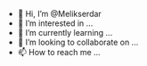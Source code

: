 - 👋 Hi, I’m @Melikserdar
- 👀 I’m interested in ...
- 🌱 I’m currently learning ...
- 💞️ I’m looking to collaborate on ...
- 📫 How to reach me ...

<!---
Melikserdar/Melikserdar is a ✨ special ✨ repository because its `README.md` (this file) appears on your GitHub profile.
You can click the Preview link to take a look at your changes.
--->
